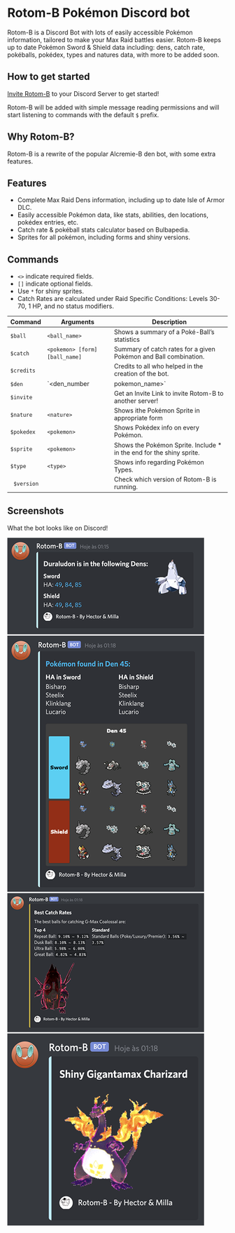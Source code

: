 # Rotom-B Pokémon Discord bot 

Rotom-B is a Discord Bot with lots of easily accessible Pokémon information, tailored to make your Max Raid battles easier. Rotom-B keeps up to date Pokémon Sword & Shield data including: dens, catch rate, pokéballs, pokédex, types and natures data, with more to be added soon.


## How to get started

[Invite Rotom-B](https://discord.com/oauth2/authorize?client_id=703830812772139138&scope=bot&permissions=281600) to your Discord Server to get started!

Rotom-B will be added with simple message reading permissions and will start listening to commands with the default `$` prefix.

## Why Rotom-B? 
Rotom-B is a rewrite of the popular Alcremie-B den bot, with some extra features.  

## Features
- Complete Max Raid Dens information, including up to date Isle of Armor DLC. 
- Easily accessible Pokémon data, like stats, abilities, den locations, pokédex entries, etc. 
- Catch rate & pokéball stats calculator based on Bulbapedia.
- Sprites for all pokémon, including forms and shiny versions. 

## Commands
-  `<>` indicate required fields.
-  `[]` indicate optional fields.
- Use `*` for shiny sprites.
- Catch Rates are calculated under Raid Specific Conditions: Levels 30-70, 1 HP, and no status modifiers.

Command | Arguments | Description
--- | --- | ---
`$ball` | `<ball_name>` | Shows a summary of a Poké-Ball’s statistics
`$catch` | `<pokemon> [form] [ball_name]` | Summary of catch rates for a given Pokémon and Ball combination.
`$credits` | | Credits to all who helped in the creation of the bot.
`$den` | `<den_number|pokemon_name>` | Shows a list of Pokémon that belong to a den including their HAs.
`$invite`| | Get an Invite Link to invite Rotom-B to another server!
`$nature`| `<nature>` | Shows ithe Pokémon Sprite in appropriate form
`$pokedex` | `<pokemon>`| Shows Pokédex info on every Pokémon.
`$sprite` |  `<pokemon>` |  Shows the Pokémon Sprite. Include * in the end for the shiny sprite.
`$type` |  `<type>` | Shows info regarding Pokémon Types.
` $version`|  | Check which version of Rotom-B is running.

## Screenshots
What the bot looks like on Discord!

![Den Pokémon Information](https://raw.githubusercontent.com/hypermilla/caquillo07.github.io/master/rotomb_screenshots/rotomB_pkmn_den.png)
![Den Information from number](https://raw.githubusercontent.com/hypermilla/caquillo07.github.io/master/rotomb_screenshots/rotomB_den_number.png)
![Catch Rates](https://raw.githubusercontent.com/hypermilla/caquillo07.github.io/master/rotomb_screenshots/rotomB_catchrates.png)
![Pokémon Sprites](https://raw.githubusercontent.com/hypermilla/caquillo07.github.io/master/rotomb_screenshots/rotomB_pkmn_sprite.png)


